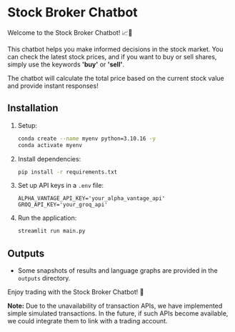 # Stock Broker Chatbot

Welcome to the Stock Broker Chatbot! 📈💬

This chatbot helps you make informed decisions in the stock market. You can check the latest stock prices, and if you want to buy or sell shares, simply use the keywords **'buy'** or **'sell'**.

The chatbot will calculate the total price based on the current stock value and provide instant responses!

## Installation

1. Setup:

   ```bash
   conda create --name myenv python=3.10.16 -y
   conda activate myenv
   ```

2. Install dependencies:
   ```bash
   pip install -r requirements.txt
   ```

3. Set up API keys in a `.env` file:
   ```env
   ALPHA_VANTAGE_API_KEY='your_alpha_vantage_api'
   GROQ_API_KEY='your_groq_api'
   ```

4. Run the application:
   ```bash
   streamlit run main.py
   ```

## Outputs

- Some snapshots of results and language graphs are provided in the `outputs` directory.

Enjoy trading with the Stock Broker Chatbot! 🚀

**Note:** Due to the unavailability of transaction APIs, we have implemented simple simulated transactions. In the future, if such APIs become available, we could integrate them to link with a trading account.
